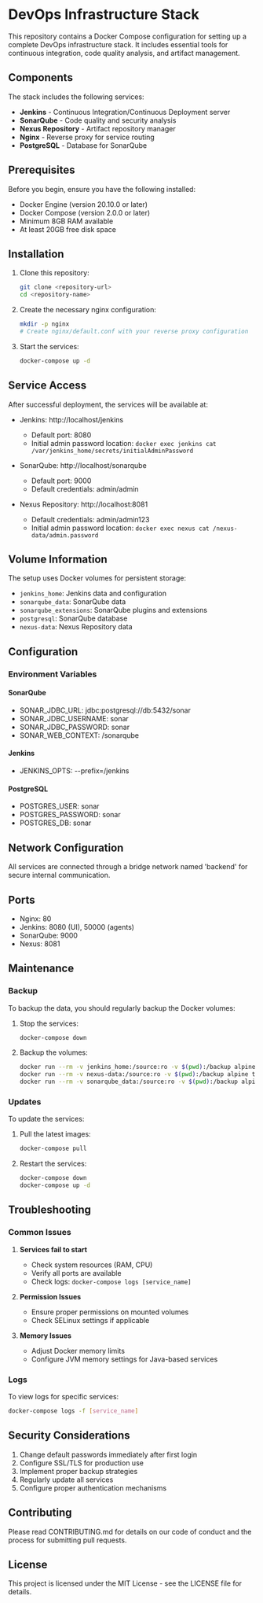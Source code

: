 # DevOps Infrastructure Stack

This repository contains a Docker Compose configuration for setting up a complete DevOps infrastructure stack. It includes essential tools for continuous integration, code quality analysis, and artifact management.

## Components

The stack includes the following services:

- **Jenkins** - Continuous Integration/Continuous Deployment server
- **SonarQube** - Code quality and security analysis
- **Nexus Repository** - Artifact repository manager
- **Nginx** - Reverse proxy for service routing
- **PostgreSQL** - Database for SonarQube

## Prerequisites

Before you begin, ensure you have the following installed:

- Docker Engine (version 20.10.0 or later)
- Docker Compose (version 2.0.0 or later)
- Minimum 8GB RAM available
- At least 20GB free disk space

## Installation

1. Clone this repository:
   ```bash
   git clone <repository-url>
   cd <repository-name>
   ```

2. Create the necessary nginx configuration:
   ```bash
   mkdir -p nginx
   # Create nginx/default.conf with your reverse proxy configuration
   ```

3. Start the services:
   ```bash
   docker-compose up -d
   ```

## Service Access

After successful deployment, the services will be available at:

- Jenkins: http://localhost/jenkins
  - Default port: 8080
  - Initial admin password location: `docker exec jenkins cat /var/jenkins_home/secrets/initialAdminPassword`

- SonarQube: http://localhost/sonarqube
  - Default port: 9000
  - Default credentials: admin/admin

- Nexus Repository: http://localhost:8081
  - Default credentials: admin/admin123
  - Initial admin password location: `docker exec nexus cat /nexus-data/admin.password`

## Volume Information

The setup uses Docker volumes for persistent storage:

- `jenkins_home`: Jenkins data and configuration
- `sonarqube_data`: SonarQube data
- `sonarqube_extensions`: SonarQube plugins and extensions
- `postgresql`: SonarQube database
- `nexus-data`: Nexus Repository data

## Configuration

### Environment Variables

#### SonarQube
- SONAR_JDBC_URL: jdbc:postgresql://db:5432/sonar
- SONAR_JDBC_USERNAME: sonar
- SONAR_JDBC_PASSWORD: sonar
- SONAR_WEB_CONTEXT: /sonarqube

#### Jenkins
- JENKINS_OPTS: --prefix=/jenkins

#### PostgreSQL
- POSTGRES_USER: sonar
- POSTGRES_PASSWORD: sonar
- POSTGRES_DB: sonar

## Network Configuration

All services are connected through a bridge network named 'backend' for secure internal communication.

## Ports

- Nginx: 80
- Jenkins: 8080 (UI), 50000 (agents)
- SonarQube: 9000
- Nexus: 8081

## Maintenance

### Backup

To backup the data, you should regularly backup the Docker volumes:

1. Stop the services:
   ```bash
   docker-compose down
   ```

2. Backup the volumes:
   ```bash
   docker run --rm -v jenkins_home:/source:ro -v $(pwd):/backup alpine tar czf /backup/jenkins_backup.tar.gz -C /source ./
   docker run --rm -v nexus-data:/source:ro -v $(pwd):/backup alpine tar czf /backup/nexus_backup.tar.gz -C /source ./
   docker run --rm -v sonarqube_data:/source:ro -v $(pwd):/backup alpine tar czf /backup/sonarqube_backup.tar.gz -C /source ./
   ```

### Updates

To update the services:

1. Pull the latest images:
   ```bash
   docker-compose pull
   ```

2. Restart the services:
   ```bash
   docker-compose down
   docker-compose up -d
   ```

## Troubleshooting

### Common Issues

1. **Services fail to start**
   - Check system resources (RAM, CPU)
   - Verify all ports are available
   - Check logs: `docker-compose logs [service_name]`

2. **Permission Issues**
   - Ensure proper permissions on mounted volumes
   - Check SELinux settings if applicable

3. **Memory Issues**
   - Adjust Docker memory limits
   - Configure JVM memory settings for Java-based services

### Logs

To view logs for specific services:
```bash
docker-compose logs -f [service_name]
```

## Security Considerations

1. Change default passwords immediately after first login
2. Configure SSL/TLS for production use
3. Implement proper backup strategies
4. Regularly update all services
5. Configure proper authentication mechanisms

## Contributing

Please read CONTRIBUTING.md for details on our code of conduct and the process for submitting pull requests.

## License

This project is licensed under the MIT License - see the LICENSE file for details.